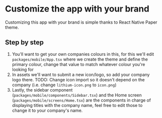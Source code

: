 # Customize the app with your brand

Customizing this app with your brand is simple thanks to React Native Paper theme.

## Step by step
1. You'll want to get your own companies colours in this, for this we'll edit `packages/mobile/App.tsx` where we create the theme and define the primary colour, change that value to match whatever colour you're looking for
2. In assets we'll want to submit a new icon/logo, so add your company logo there. TODO: Change icon import so it doesn't depend on the company (i.e. change `lithium-icon.png` to `icon.png`)
3. Lastly, the sidebar component (`packages/mobile/components/Sidebar.tsx`) and the Home screen (`packages/mobile/screens/Home.tsx`) are the components in charge of displaying titles with the company name, feel free to edit those to change it to your company's name.
